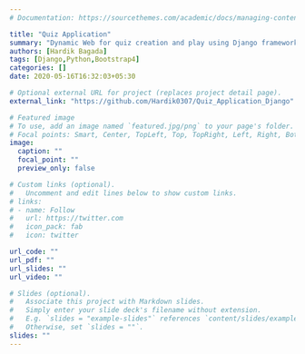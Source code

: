 ```yaml
---
# Documentation: https://sourcethemes.com/academic/docs/managing-content/

title: "Quiz Application"
summary: "Dynamic Web for quiz creation and play using Django framework."
authors: [Hardik Bagada]
tags: [Django,Python,Bootstrap4]
categories: []
date: 2020-05-16T16:32:03+05:30

# Optional external URL for project (replaces project detail page).
external_link: "https://github.com/Hardik0307/Quiz_Application_Django"

# Featured image
# To use, add an image named `featured.jpg/png` to your page's folder.
# Focal points: Smart, Center, TopLeft, Top, TopRight, Left, Right, BottomLeft, Bottom, BottomRight.
image:
  caption: ""
  focal_point: ""
  preview_only: false

# Custom links (optional).
#   Uncomment and edit lines below to show custom links.
# links:
# - name: Follow
#   url: https://twitter.com
#   icon_pack: fab
#   icon: twitter

url_code: ""
url_pdf: ""
url_slides: ""
url_video: ""

# Slides (optional).
#   Associate this project with Markdown slides.
#   Simply enter your slide deck's filename without extension.
#   E.g. `slides = "example-slides"` references `content/slides/example-slides.md`.
#   Otherwise, set `slides = ""`.
slides: ""
---
```

